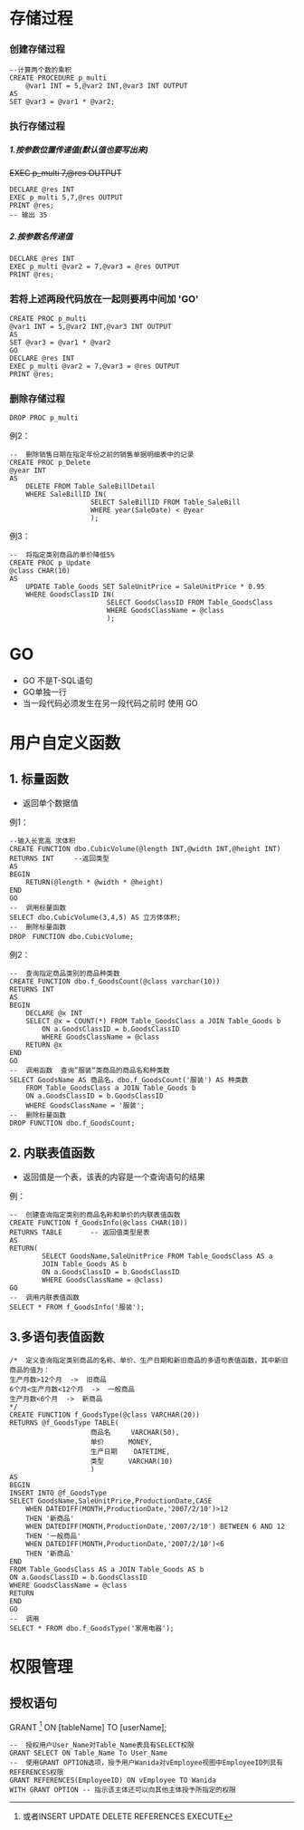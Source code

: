# 存储过程

### 创建存储过程

````T-SQL
--计算两个数的乘积
CREATE PROCEDURE p_multi
	@var1 INT = 5,@var2 INT,@var3 INT OUTPUT
AS
SET @var3 = @var1 * @var2;
````

### 执行存储过程

##### 1.按参数位置传递值(默认值也要写出来)

~~EXEC p_multi 7,@res OUTPUT~~

````T-SQL
DECLARE @res INT
EXEC p_multi 5,7,@res OUTPUT
PRINT @res;
-- 输出 35
````

##### 2.按参数名传递值

````T-SQL
DECLARE @res INT
EXEC p_multi @var2 = 7,@var3 = @res OUTPUT
PRINT @res;
````

### 若将上述两段代码放在一起则要再中间加 'GO'

````T-SQL
CREATE PROC p_multi
@var1 INT = 5,@var2 INT,@var3 INT OUTPUT
AS
SET @var3 = @var1 * @var2
GO
DECLARE @res INT
EXEC p_multi @var2 = 7,@var3 = @res OUTPUT
PRINT @res;
````

### 删除存储过程

````T-SQL
DROP PROC p_multi
````



例2：

````T-SQL
--  删除销售日期在指定年份之前的销售单据明细表中的记录
CREATE PROC p_Delete
@year INT
AS
	DELETE FROM Table_SaleBillDetail
	WHERE SaleBillID IN(
					SELECT SaleBillID FROM Table_SaleBill
					WHERE year(SaleDate) < @year
					);
````

例3：

````T-SQL
--  将指定类别商品的单价降低5%
CREATE PROC p_Update
@class CHAR(10)
AS
	UPDATE Table_Goods SET SaleUnitPrice = SaleUnitPrice * 0.95
	WHERE GoodsClassID IN(
						SELECT GoodsClassID FROM Table_GoodsClass
						WHERE GoodsClassName = @class
						);
````



# GO

* GO 不是T-SQL语句
* GO单独一行
* 当一段代码必须发生在另一段代码之前时  使用 GO



# 用户自定义函数

## 1. 标量函数

* 返回单个数据值

例1：

````T-SQL
--输入长宽高 求体积
CREATE FUNCTION dbo.CubicVolume(@length INT,@width INT,@height INT)
RETURNS INT		--返回类型
AS
BEGIN
	RETURN(@length * @width * @height)
END
GO
--  调用标量函数
SELECT dbo.CubicVolume(3,4,5) AS 立方体体积;
--  删除标量函数
DROP　FUNCTION dbo.CubicVolume;
````

例2：

````T-SQL
--  查询指定商品类别的商品种类数
CREATE FUNCTION dbo.f_GoodsCount(@class varchar(10))
RETURNS INT
AS
BEGIN 
	DECLARE @x INT
	SELECT @x = COUNT(*) FROM Table_GoodsClass a JOIN Table_Goods b
		ON a.GoodsClassID = b.GoodsClassID 
		WHERE GoodsClassName = @class
	RETURN @x
END
GO
--  调用函数  查询”服装“类商品的商品名和种类数
SELECT GoodsName AS 商品名，dbo.f_GoodsCount('服装') AS 种类数
	FROM Table_GoodsClass a JOIN Table_Goods b
	ON a.GoodsClassID = b.GoodsClassID
	WHERE GoodsClassName = '服装';
--  删除标量函数
DROP FUNCTION dbo.f_GoodsCount;
````

## 2. 内联表值函数

* 返回值是一个表，该表的内容是一个查询语句的结果

例：

````T-SQL
--  创建查询指定类别的商品名称和单价的内联表值函数
CREATE FUNCTION f_GoodsInfo(@class CHAR(10))
RETURNS TABLE		-- 返回值类型是表
AS
RETURN(
		SELECT GoodsName,SaleUnitPrice FROM Table_GoodsClass AS a
		JOIN Table_Goods AS b
		ON a.GoodsClassID = b.GoodsClassID
		WHERE GoodsClassName = @class)
GO
--  调用内联表值函数
SELECT * FROM f_GoodsInfo('服装');
````



## 3.多语句表值函数


```T-SQL
/*  定义查询指定类别商品的名称、单价、生产日期和新旧商品的多语句表值函数，其中新旧商品的值为：
生产月数>12个月  ->  旧商品
6个月<生产月数<12个月  ->  一般商品
生产月数<6个月  ->  新商品
*/
CREATE FUNCTION f_GoodsType(@class VARCHAR(20))
RETURNS @f_GoodsType TABLE(
					商品名		VARCHAR(50),
					单价		MONEY,
					生产日期	DATETIME,
					类型		VARCHAR(10)
					)
AS
BEGIN 
INSERT INTO @f_GoodsType
SELECT GoodsName,SaleUnitPrice,ProductionDate,CASE
	WHEN DATEDIFF(MONTH,ProductionDate,'2007/2/10')>12
	THEN '新商品'
	WHEN DATEDIFF(MONTH,ProductionDate,'2007/2/10') BETWEEN 6 AND 12 
	THEN '一般商品'
	WHEN DATEDIFF(MONTH,ProductionDate,'2007/2/10')<6
	THEN '新商品'
END
FROM Table_GoodsClass AS a JOIN Table_Goods AS b
ON a.GoodsClassID = b.GoodsClassID
WHERE GoodsClassName = @class
RETURN 
END
GO
--  调用
SELECT * FROM dbo.f_GoodsType('家用电器');
```

# 权限管理

## 授权语句

GRANT  [^SELECT] ON  [tableName] TO  [userName];

[^SELECT]:或者INSERT  UPDATE  DELETE  REFERENCES  EXECUTE

```T-SQL
--  授权用户User_Name对Table_Name表具有SELECT权限
GRANT SELECT ON Table_Name To User_Name
--  使用GRANT OPTION选项，授予用户Wanida对vEmployee视图中EmployeeID列具有REFERENCES权限
GRANT REFERENCES(EmployeeID) ON vEmployee TO Wanida
WITH GRANT OPTION -- 指示该主体还可以向其他主体授予所指定的权限
```

